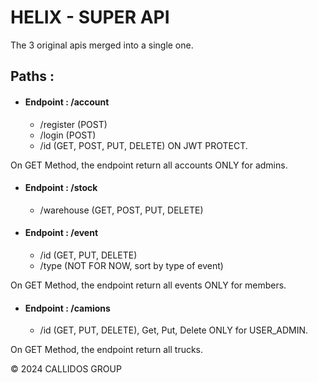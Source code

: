 # HELIX  - SUPER API

The 3 original apis merged into a single one.

## Paths :
- #### Endpoint : /account
    - /register (POST)
    - /login (POST)
    - /id (GET, POST, PUT, DELETE) ON JWT PROTECT.
  
On GET Method, the endpoint return all accounts ONLY for admins.  
- #### Endpoint : /stock
    - /warehouse (GET, POST, PUT, DELETE)
- #### Endpoint : /event
    - /id (GET, PUT, DELETE)
    - /type (NOT FOR NOW, sort by type of event)

On GET Method, the endpoint return all events ONLY for members.
  
  
- #### Endpoint : /camions
    - /id (GET, PUT, DELETE), Get, Put, Delete ONLY for USER_ADMIN.

On GET Method, the endpoint return all trucks.



© 2024 CALLIDOS GROUP